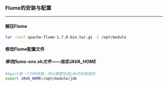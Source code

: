 ### Flume的安装与配置

***

#### 解压Flume

``` bash
tar -zxvf apache-flume-1.7.0-bin.tar.gz -C /opt/module
```



#### 修改Flume配置文件

##### 修改flume-env.sh文件——指定JAVA_HOME

```bash
#Agent是一个JVM进程，所以需要知道jdk的安装路径
export JAVA_HOME=/opt/module/jdk
```



